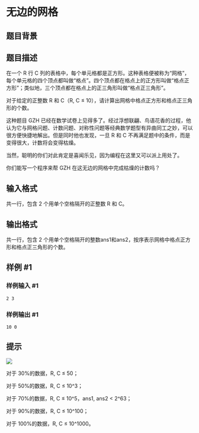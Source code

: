 # 无边的网格

## 题目背景



## 题目描述

在一个 R 行 C 列的表格中，每个单元格都是正方形。这种表格便被称为“网格”，每个单元格的四个顶点都叫做“格点”。四个顶点都在格点上的正方形叫做“格点正方形”；类似地，三个顶点都在格点上的正三角形叫做“格点正三角形”。

对于给定的正整数 R 和 C（R, C ≤ 10），请计算出网格中格点正方形和格点正三角形的个数。

这种题目 GZH 已经在数学试卷上见得多了。经过浮想联翩、鸟语花香的过程，他认为它与网格问题、计数问题、对称性问题等经典数学题型有异曲同工之妙，可以很方便快捷地解出。但是同时他也发现，一旦 R 和 C 不再满足题中的条件，而是变得很大，计数将会变得枯燥。

当然，聪明的你们对此肯定是喜闻乐见，因为编程在这里又可以派上用处了。

你们能写一个程序来帮 GZH 在这无边的网格中完成枯燥的计数吗？


## 输入格式

共一行，包含 2 个用单个空格隔开的正整数 R 和 C。


## 输出格式

共一行，包含 2 个用单个空格隔开的整数ans1和ans2，按序表示网格中格点正方形和格点正三角形的个数。


## 样例 #1

### 样例输入 #1
```
2 3
```

### 样例输出 #1

```
10 0
```

## 提示

 ![](https://cdn.luogu.com.cn/upload/pic/459.png) 

对于 30%的数据，R, C ≤ 50；

对于 50%的数据，R, C ≤ 10^3；

对于 70%的数据，R, C ≤ 10^5，ans1, ans2 < 2^63；

对于 90%的数据，R, C ≤ 10^100；

对于 100%的数据，R, C ≤ 10^1000。

